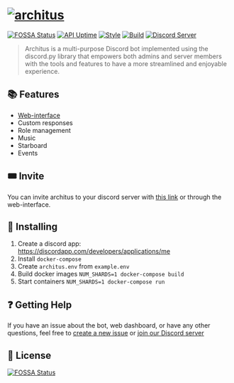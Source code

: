 # [![architus](https://i.imgur.com/qfPmMBW.png)](https://archit.us)

[![FOSSA Status](https://app.fossa.com/api/projects/git%2Bgithub.com%2Farchitus%2Farchitus.svg?type=shield)](https://app.fossa.com/projects/git%2Bgithub.com%2Farchitus%2Farchitus?ref=badge_shield) [![API Uptime](https://img.shields.io/uptimerobot/ratio/7/m782992399-3443671051db8aeaecfe7434.svg?label=API%20uptime)](https://status.archit.us/)
[![Style](https://github.com/architus/architus/workflows/Style/badge.svg)](https://github.com/architus/architus/actions?branch=develop)
[![Build](https://github.com/architus/architus/workflows/Build/badge.svg)](https://github.com/architus/architus/actions?branch=develop)
[![Discord Server](https://img.shields.io/discord/607637793107345431?color=7289DA&logo=discord&logoColor=white)](https://discord.gg/FpyhED)

> Architus is a multi-purpose Discord bot implemented using the discord.py library that empowers both admins and server members with the tools and features to have a more streamlined and enjoyable experience.

## 📚 Features

* [Web-interface](https://archit.us/app)
* Custom responses
* Role management
* Music
* Starboard
* Events

## 🎟 Invite

You can invite architus to your discord server with [this link](https://api.archit.us/invite/0) or through the web-interface.

## 🚀 Installing

1. Create a discord app: https://discordapp.com/developers/applications/me 
2. Install `docker-compose`
3. Create `architus.env` from `example.env`
4. Build docker images `NUM_SHARDS=1 docker-compose build`
5. Start containers `NUM_SHARDS=1 docker-compose run`

## ❓ Getting Help

If you have an issue about the bot, web dashboard, or have any other questions, feel free to [create a new issue](https://github.com/architus/architus/issues/new) or [join our Discord server](https://discord.gg/FpyhED)

## 📜 License

[![FOSSA Status](https://app.fossa.io/api/projects/git%2Bgithub.com%2Farchitus%2Farchitus.svg?type=large)](https://app.fossa.io/projects/git%2Bgithub.com%2Farchitus%2Farchitus?ref=badge_large)
